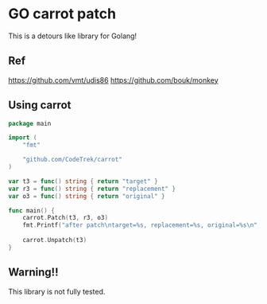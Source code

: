 # GO carrot patch

This is a detours like library for Golang!

## Ref

https://github.com/vmt/udis86
https://github.com/bouk/monkey

## Using carrot

```go
package main

import (
	"fmt"

	"github.com/CodeTrek/carrot"
)

var t3 = func() string { return "target" }
var r3 = func() string { return "replacement" }
var o3 = func() string { return "original" }

func main() {
	carrot.Patch(t3, r3, o3)
	fmt.Printf("after patch\ntarget=%s, replacement=%s, original=%s\n", t3(), r3(), o3())
    
    carrot.Unpatch(t3)
}

```

## Warning!!

This library is not fully tested.
